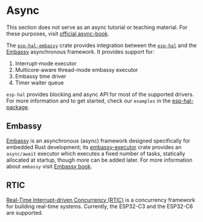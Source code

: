 # Async

This section does not serve as an async tutorial or teaching material. For these purposes, visit [official async-book]. 

The [`esp-hal-embassy`][esp-hal-embassy] crate provides integration between the [`esp-hal`][esp-hal] and the [Embassy] asynchronous framework. It provides support for:

1. Interrupt-mode executor
2. Multicore-aware thread-mode embassy executor
3. Embassy time driver
4. Timer waiter queue

`esp-hal` provides blocking and async API for most of the supported drivers. For more information and to get started, check our `examples` in the [esp-hal-package].

## Embassy

[Embassy] is an asynchronous (async) framework designed specifically for embedded Rust development; its [embassy-executor] crate provides an `async/await` executor which executes a fixed number of tasks, statically allocated at startup, though more can be added later. For more information about `embassy` visit [Embassy book].


## RTIC

[Real-Time Interrupt-driven Concurrency (RTIC)] is a concurrency framework for building real-time systems. Currently, the ESP32-C3 and the ESP32-C6 are supported.


[official async-book]: https://rust-lang.github.io/async-book/
[Embassy]: https://embassy.dev
[embassy-executor]: https://crates.io/crates/embassy-executor
[esp-hal-embassy]: https://crates.io/crates/esp-hal-embassy
[esp-hal]: https://crates.io/crates/esp-hal
[Embassy book]: https://embassy.dev/book/
[esp-hal-package]: https://github.com/esp-rs/esp-hal
[Real-Time Interrupt-driven Concurrency (RTIC)]: https://crates.io/crates/rtic
